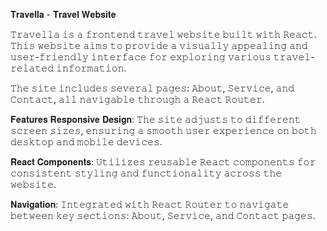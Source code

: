 
𝐓𝐫𝐚𝐯𝐞𝐥𝐥𝐚 - 𝐓𝐫𝐚𝐯𝐞𝐥 𝐖𝐞𝐛𝐬𝐢𝐭𝐞

𝚃𝚛𝚊𝚟𝚎𝚕𝚕𝚊 𝚒𝚜 𝚊 𝚏𝚛𝚘𝚗𝚝𝚎𝚗𝚍 𝚝𝚛𝚊𝚟𝚎𝚕 𝚠𝚎𝚋𝚜𝚒𝚝𝚎 𝚋𝚞𝚒𝚕𝚝 𝚠𝚒𝚝𝚑 𝚁𝚎𝚊𝚌𝚝. 𝚃𝚑𝚒𝚜 𝚠𝚎𝚋𝚜𝚒𝚝𝚎 𝚊𝚒𝚖𝚜 𝚝𝚘 𝚙𝚛𝚘𝚟𝚒𝚍𝚎 𝚊 𝚟𝚒𝚜𝚞𝚊𝚕𝚕𝚢 𝚊𝚙𝚙𝚎𝚊𝚕𝚒𝚗𝚐 𝚊𝚗𝚍 𝚞𝚜𝚎𝚛-𝚏𝚛𝚒𝚎𝚗𝚍𝚕𝚢 𝚒𝚗𝚝𝚎𝚛𝚏𝚊𝚌𝚎 𝚏𝚘𝚛 𝚎𝚡𝚙𝚕𝚘𝚛𝚒𝚗𝚐 𝚟𝚊𝚛𝚒𝚘𝚞𝚜 𝚝𝚛𝚊𝚟𝚎𝚕-𝚛𝚎𝚕𝚊𝚝𝚎𝚍 𝚒𝚗𝚏𝚘𝚛𝚖𝚊𝚝𝚒𝚘𝚗. 

𝚃𝚑𝚎 𝚜𝚒𝚝𝚎 𝚒𝚗𝚌𝚕𝚞𝚍𝚎𝚜 𝚜𝚎𝚟𝚎𝚛𝚊𝚕 𝚙𝚊𝚐𝚎𝚜: 𝙰𝚋𝚘𝚞𝚝, 𝚂𝚎𝚛𝚟𝚒𝚌𝚎, 𝚊𝚗𝚍 𝙲𝚘𝚗𝚝𝚊𝚌𝚝, 𝚊𝚕𝚕 𝚗𝚊𝚟𝚒𝚐𝚊𝚋𝚕𝚎 𝚝𝚑𝚛𝚘𝚞𝚐𝚑 𝚊 𝚁𝚎𝚊𝚌𝚝 𝚁𝚘𝚞𝚝𝚎𝚛.  

𝐅𝐞𝐚𝐭𝐮𝐫𝐞𝐬 𝐑𝐞𝐬𝐩𝐨𝐧𝐬𝐢𝐯𝐞 𝐃𝐞𝐬𝐢𝐠𝐧: 𝚃𝚑𝚎 𝚜𝚒𝚝𝚎 𝚊𝚍𝚓𝚞𝚜𝚝𝚜 𝚝𝚘 𝚍𝚒𝚏𝚏𝚎𝚛𝚎𝚗𝚝 𝚜𝚌𝚛𝚎𝚎𝚗 𝚜𝚒𝚣𝚎𝚜, 𝚎𝚗𝚜𝚞𝚛𝚒𝚗𝚐 𝚊 𝚜𝚖𝚘𝚘𝚝𝚑 𝚞𝚜𝚎𝚛 𝚎𝚡𝚙𝚎𝚛𝚒𝚎𝚗𝚌𝚎 𝚘𝚗 𝚋𝚘𝚝𝚑 𝚍𝚎𝚜𝚔𝚝𝚘𝚙 𝚊𝚗𝚍 𝚖𝚘𝚋𝚒𝚕𝚎 𝚍𝚎𝚟𝚒𝚌𝚎𝚜. 

𝐑𝐞𝐚𝐜𝐭 𝐂𝐨𝐦𝐩𝐨𝐧𝐞𝐧𝐭𝐬: 𝚄𝚝𝚒𝚕𝚒𝚣𝚎𝚜 𝚛𝚎𝚞𝚜𝚊𝚋𝚕𝚎 𝚁𝚎𝚊𝚌𝚝 𝚌𝚘𝚖𝚙𝚘𝚗𝚎𝚗𝚝𝚜 𝚏𝚘𝚛 𝚌𝚘𝚗𝚜𝚒𝚜𝚝𝚎𝚗𝚝 𝚜𝚝𝚢𝚕𝚒𝚗𝚐 𝚊𝚗𝚍 𝚏𝚞𝚗𝚌𝚝𝚒𝚘𝚗𝚊𝚕𝚒𝚝𝚢 𝚊𝚌𝚛𝚘𝚜𝚜 𝚝𝚑𝚎 𝚠𝚎𝚋𝚜𝚒𝚝𝚎.

𝐍𝐚𝐯𝐢𝐠𝐚𝐭𝐢𝐨𝐧: 𝙸𝚗𝚝𝚎𝚐𝚛𝚊𝚝𝚎𝚍 𝚠𝚒𝚝𝚑 𝚁𝚎𝚊𝚌𝚝 𝚁𝚘𝚞𝚝𝚎𝚛 𝚝𝚘 𝚗𝚊𝚟𝚒𝚐𝚊𝚝𝚎 𝚋𝚎𝚝𝚠𝚎𝚎𝚗 𝚔𝚎𝚢 𝚜𝚎𝚌𝚝𝚒𝚘𝚗𝚜: 𝙰𝚋𝚘𝚞𝚝, 𝚂𝚎𝚛𝚟𝚒𝚌𝚎, 𝚊𝚗𝚍 𝙲𝚘𝚗𝚝𝚊𝚌𝚝 𝚙𝚊𝚐𝚎𝚜.
